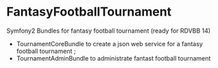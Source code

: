 FantasyFootballTournament
===========================

Symfony2 Bundles for fantasy football tournament (ready for RDVBB 14)

 - TournamentCoreBundle to create a json web service for a fantasy football tournament ;
 - TournamentAdminBundle to administrate fantast football tournament
